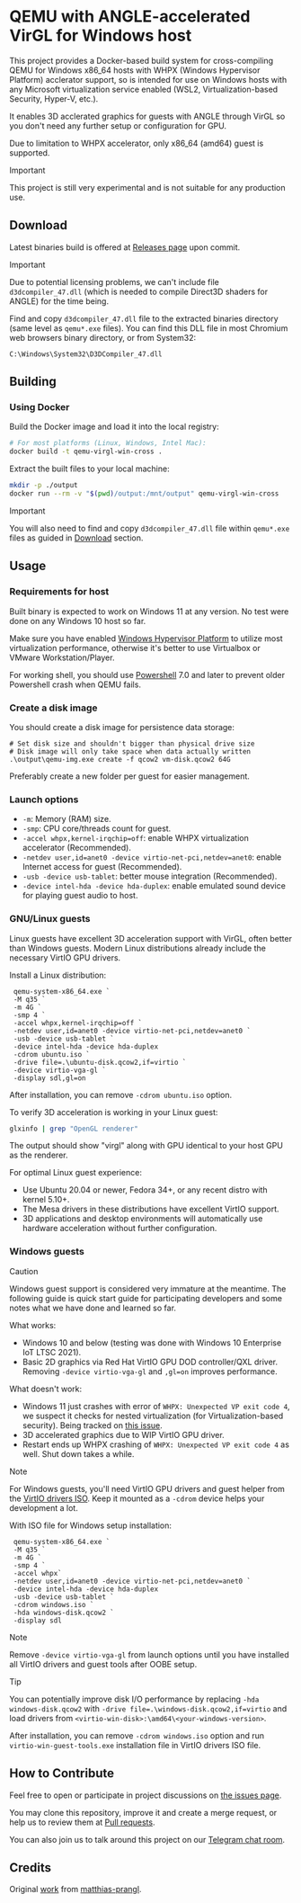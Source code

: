 # QEMU with ANGLE-accelerated VirGL for Windows host

This project provides a Docker-based build system for cross-compiling QEMU for Windows x86_64 hosts with WHPX (Windows Hypervisor Platform) acclerator support, so is intended for use on Windows hosts with any Microsoft virtualization service enabled (WSL2, Virtualization-based Security, Hyper-V, etc.).

It enables 3D acclerated graphics for guests with ANGLE through VirGL so you don't need any further setup or configuration for GPU.

Due to limitation to WHPX accelerator, only x86_64 (amd64) guest is supported.

> [!IMPORTANT]
> This project is still very experimental and is not suitable for any production use.

## Download

Latest binaries build is offered at [Releases page](https://github.com/Tsuki-Bakery/qemu-virgl-whpx/releases) upon commit.

> [!IMPORTANT]
> Due to potential licensing problems, we can't include file `d3dcompiler_47.dll` (which is needed to compile Direct3D shaders for ANGLE) for the time being.

Find and copy `d3dcompiler_47.dll` file to the extracted binaries directory (same level as `qemu*.exe` files). You can find this DLL file in most Chromium web browsers binary directory, or from System32: 

```C:\Windows\System32\D3DCompiler_47.dll```

## Building

### Using Docker

Build the Docker image and load it into the local registry:
   ```bash
   # For most platforms (Linux, Windows, Intel Mac):
   docker build -t qemu-virgl-win-cross .
   ```

Extract the built files to your local machine:
   ```bash
   mkdir -p ./output
   docker run --rm -v "$(pwd)/output:/mnt/output" qemu-virgl-win-cross
   ```

> [!IMPORTANT]
> You will also need to find and copy `d3dcompiler_47.dll` file within `qemu*.exe` files as guided in [Download](#Download) section.

## Usage

### Requirements for host

Built binary is expected to work on Windows 11 at any version. No test were done on any Windows 10 host so far.

Make sure you have enabled [Windows Hypervisor Platform](https://developer.android.com/studio/run/emulator-acceleration#vm-windows-whpx) to utilize most virtualization performance, otherwise it's better to use Virtualbox or VMware Workstation/Player.

For working shell, you should use [Powershell](https://github.com/powershell/powershell/releases) 7.0 and later to prevent older Powershell crash when QEMU fails.

### Create a disk image

You should create a disk image for persistence data storage:

   ```
   # Set disk size and shouldn't bigger than physical drive size
   # Disk image will only take space when data actually written
   .\output\qemu-img.exe create -f qcow2 vm-disk.qcow2 64G
   ```
Preferably create a new folder per guest for easier management.

### Launch options

- `-m`: Memory (RAM) size.
- `-smp`: CPU core/threads count for guest.
- `-accel whpx,kernel-irqchip=off`: enable WHPX virtualization accelerator (Recommended).
- `-netdev user,id=anet0 -device virtio-net-pci,netdev=anet0`: enable Internet access for guest (Recommended).
- `-usb -device usb-tablet`: better mouse integration (Recommended).
- `-device intel-hda -device hda-duplex`: enable emulated sound device for playing guest audio to host.

### GNU/Linux guests

Linux guests have excellent 3D acceleration support with VirGL, often better than Windows guests. Modern Linux distributions already include the necessary VirtIO GPU drivers.

Install a Linux distribution:
   ```
    qemu-system-x86_64.exe `
    -M q35 `
    -m 4G `
    -smp 4 `
    -accel whpx,kernel-irqchip=off `
    -netdev user,id=anet0 -device virtio-net-pci,netdev=anet0 `
    -usb -device usb-tablet `
    -device intel-hda -device hda-duplex
    -cdrom ubuntu.iso `
    -drive file=.\ubuntu-disk.qcow2,if=virtio `
    -device virtio-vga-gl `
    -display sdl,gl=on
   ```
After installation, you can remove `-cdrom ubuntu.iso` option.

To verify 3D acceleration is working in your Linux guest:
```bash
glxinfo | grep "OpenGL renderer"
```
The output should show "virgl" along with GPU identical to your host GPU as the renderer.

For optimal Linux guest experience:
- Use Ubuntu 20.04 or newer, Fedora 34+, or any recent distro with kernel 5.10+.
- The Mesa drivers in these distributions have excellent VirtIO support.
- 3D applications and desktop environments will automatically use hardware acceleration without further configuration.

### Windows guests

> [!CAUTION]
> Windows guest support is considered very immature at the meantime.
> The following guide is quick start guide for participating developers and some notes what we have done and learned so far.

What works:
- Windows 10 and below (testing was done with Windows 10 Enterprise IoT LTSC 2021).
- Basic 2D graphics via Red Hat VirtIO GPU DOD controller/QXL driver. Removing `-device virtio-vga-gl` and `,gl=on` improves performance.

What doesn't work:
- Windows 11 just crashes with error of `WHPX: Unexpected VP exit code 4`, we suspect it checks for nested virtualization (for Virtualization-based security). Being tracked on [this issue](https://gitlab.com/qemu-project/qemu/-/issues/2461).
- 3D accelerated graphics due to WIP VirtIO GPU driver.
- Restart ends up WHPX crashing of `WHPX: Unexpected VP exit code 4` as well. Shut down takes a while.

> [!NOTE]
> For Windows guests, you'll need VirtIO GPU drivers and guest helper from the [VirtIO drivers ISO](https://fedorapeople.org/groups/virt/virtio-win/direct-downloads/). Keep it mounted as a `-cdrom` device helps your development a lot.

With ISO file for Windows setup installation:
   ```
    qemu-system-x86_64.exe `
    -M q35 `
    -m 4G `
    -smp 4 `
    -accel whpx`
    -netdev user,id=anet0 -device virtio-net-pci,netdev=anet0 `
    -device intel-hda -device hda-duplex
    -usb -device usb-tablet `
    -cdrom windows.iso `
    -hda windows-disk.qcow2 `
    -display sdl
   ```

> [!NOTE]
> Remove `-device virtio-vga-gl` from launch options until you have installed all VirtIO drivers and guest tools after OOBE setup.

> [!TIP]
> You can potentially improve disk I/O performance by replacing `-hda windows-disk.qcow2` with `-drive file=.\windows-disk.qcow2,if=virtio` and load drivers from `<virtio-win-disk>:\amd64\<your-windows-version>`.

After installation, you can remove `-cdrom windows.iso` option and run `virtio-win-guest-tools.exe` installation file in VirtIO drivers ISO file.

## How to Contribute

Feel free to open or participate in project discussions on [the issues page](https://github.com/Tsuki-Bakery/qemu-virgl-whpx/issues).

You may clone this repository, improve it and create a merge request, or help us to review them at [Pull requests](https://github.com/Tsuki-Bakery/qemu-virgl-whpx/pulls).

You can also join us to talk around this project on our [Telegram chat room](https://t.me/+Fo64cxKTGnNlZDhl).

## Credits

Original [work](https://github.com/matthias-prangl/qemu-virgl-winhost) from [matthias-prangl](https://github.com/matthias-prangl).